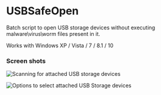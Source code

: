 # USBSafeOpen

Batch script to open USB storage devices without executing malware\virus\worm files present in it.

Works with Windows XP / Vista / 7 / 8.1 / 10


### Screen shots

![Scanning for attached USB storage devices](https://github.com/siriusr3d/USBSafeOpen/blob/master/img/scanning.png) 

![Options to select attached USB Storage devices](https://github.com/siriusr3d/USBSafeOpen/blob/master/img/drive_select.png) 
